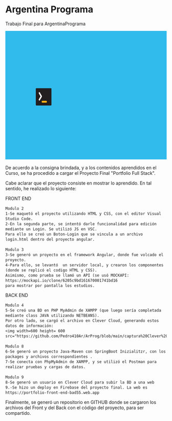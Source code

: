 # Argentina Programa
Trabajo Final para ArgentinaPrograma

<img width=600 height= 400 src="https://github.com/Pedro410Ar/ArProg/blob/main/logo.jpg"/>

De acuerdo a la consigna brindada, y a los contenidos aprendidos en el Curso, 
se ha procedido a cargar el Proyecto Final "Portfolio Full Stack".

Cabe aclarar que el proyecto consiste en mostrar lo aprendido. 
En tal sentido, he realizado lo siguiente: 


FRONT END

	Modulo 2
	1-Se maquetó el proyecto utilizando HTML y CSS, con el editor Visual Studio Code.
	2-En la segunda parte, se intentó darle funcionalidad para edición mediante un Login. Se utilizó JS en VSC. 
	Para ello se creó un Boton-Login que se vincula a un archivo login.html dentro del proyecto angular. 

	Modulo 3
	3-Se generó un proyecto en el framework Angular, donde fue volcado el proyecto.
	4-Para ello, se levantó  un servidor local, y crearon los componentes (donde se replicó el codigo HTML y CSS). 
	Asimismo, como prueba se llamó un API (se usó MOCKAPI: https://mockapi.io/clone/6205c9bd161670001741bd16 
	para mostrar por pantalla los estudios. 
	 
								
BACK END



	Modulo 4
	5-Se creó una BD en PHP MyAdmin de XAMPP (que luego sería completada mediante class JAVA utilizando NETBEANS).
	Por otro lado, se cargó el archivo en Clever Cloud, generando estos datos de información:
	<img width=600 height= 600 src="https://github.com/Pedro410Ar/ArProg/blob/main/captura%20Clever%20Cloud.PNG"/>
	
	Modulo 8
	6-Se generó un proyecto Java-Maven con SpringBoot Inizialitzr, con los packages y archivos correspondientes . 
	7-Se conecta con PhpMyAdmin de XAMPP, y se utilizó el Postman para realizar pruebas y cargas de datos. 

	Modulo 9 
	8-Se generó un usuario en Clever Cloud para subir la BD a una web
	9.-Se hizo un deploy en Firebase del proyecto final. La web es https://portfolio-front-end-bad55.web.app

Finalmente, se generó un repositorio en GITHUB donde se cargaron los archivos del Front y del Back con el código 
del proyecto, para ser compartido.   
